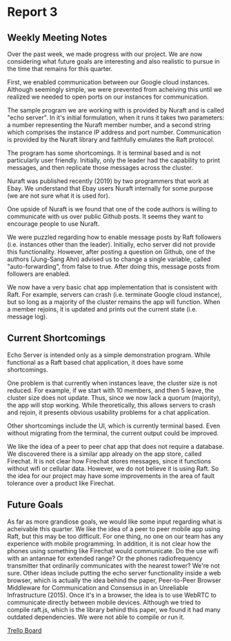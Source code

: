 # Report 3

## Weekly Meeting Notes 
Over the past week, we made progress with our project.  We are now considering what future goals are interesting and also realistic to pursue in the time that remains for this quarter.

First, we enabled communication between our Google cloud instances.  Although seemingly simple, we were prevented from acheiving this until we realized we needed to open ports on our instances for communication.

The sample program we are working with is provided by Nuraft and is called "echo server".  In it's initial formulation, when it runs it takes two parameters: a number representing the Nuraft member number, and a second string which comprises the instance IP address and port number.  Communication is provided by the Nuraft library and faithfully emulates the Raft protocol.  

The program has some shortcomings.  It is terminal based and is not particularly user friendly.  Initially, only the leader had the capability to print messages, and then replicate those messages across the cluster.

Nuraft was published recently (2019) by two programmers that work at Ebay.  We understand that Ebay users Nuraft internally for some purpose (we are not sure what it is used for).

One upside of Nuraft is we found that one of the code authors is willing to communicate with us over public Github posts.  It seems they want to encourage people to use Nuraft.

We were puzzled regarding how to enable message posts by Raft followers (i.e. instances other than the leader).  Initially, echo server did not provide this functionality.  However, after posting a question on Github, one of the authors (Jung-Sang Ahn) advised us to change a single variable, called "auto-forwarding", from false to true.  After doing this, message posts from followers are enabled.

We now have a very basic chat app implementation that is consistent with Raft.  For example, servers can crash (i.e. terminate Google cloud instance), but so long as a majority of the cluster remains the app will function. When a member rejoins, it is updated and prints out the current state (i.e. message log).  

## Current Shortcomings

Echo Server is intended only as a simple demonstration program.  While functional as a Raft based chat application, it does have some shortcomings.

One problem is that currently when instances leave, the cluster size is not reduced.  For example, if we start with 10 members, and then 5 leave, the cluster size does not update.  Thus, since we now lack a quorum (majority), the app will stop working.  While theoretically, this allows servers to crash and rejoin, it presents obvious usability problems for a chat application.

Other shortcomings include the UI, which is currently terminal based.  Even without migrating from the terminal, the current output could be improved.  

We like the idea of a peer to peer chat app that does not require a database.  We discovered there is a similar app already on the app store, called Firechat.  It is not clear how Firechat stores messages, since it functions without wifi or cellular data.  However, we do not believe it is using Raft.  So the idea for our project may have some improvements in the area of fault tolerance over a product like Firechat.


## Future Goals

As far as more grandiose goals, we would like some input regarding what is acheivable this quarter.  We like the idea of a peer to peer mobile app using Raft, but this may be too difficult.  For one thing, no one on our team has any experience with mobile programming.  In addition, it is not clear how the phones using something like Firechat would communicate.  Do the use wifi with an antannae for extended range?  Or the phones radiofrequency transmitter that ordinarily communicates with the nearest tower?  We're not sure.  Other ideas include putting the echo server functionality inside a web browser, which is actually the idea behind the paper, Peer-to-Peer Browser Middleware for Communication and Consensus in an Unreliable Infrastructure (2015).  Once it's in a browser, the idea is to use WebRTC to communicate directly between mobile devices.  Although we tried to compile raft.js, which is the library behind this paper, we found it had many outdated dependencies.  We were not able to compile or run it. 


[Trello Board](https://trello.com/b/hbhwfHb7/ecs251-final-project)